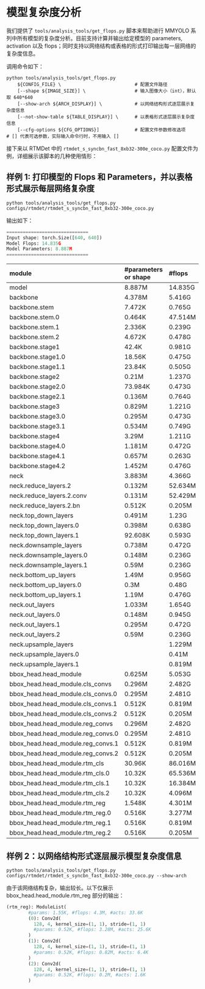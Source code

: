 # 模型复杂度分析

我们提供了 `tools/analysis_tools/get_flops.py` 脚本来帮助进行 MMYOLO 系列中所有模型的复杂度分析。目前支持计算并输出给定模型的 parameters, activation 以及 flops；同时支持以网络结构或表格的形式打印输出每一层网络的复杂度信息。

调用命令如下：

```shell
python tools/analysis_tools/get_flops.py
    ${CONFIG_FILE} \                           # 配置文件路径
    [--shape ${IMAGE_SIZE}] \                  # 输入图像大小（int），默认取 640*640
    [--show-arch ${ARCH_DISPLAY}] \            # 以网络结构形式逐层展示复杂度信息
    [--not-show-table ${TABLE_DISPLAY}] \      # 以表格形式逐层展示复杂度信息
    [--cfg-options ${CFG_OPTIONS}]             # 配置文件参数修改选项
# [] 代表可选参数，实际输入命令行时，不用输入 []
```

接下来以 RTMDet 中的 `rtmdet_s_syncbn_fast_8xb32-300e_coco.py` 配置文件为例，详细展示该脚本的几种使用情形：

## 样例 1: 打印模型的 Flops 和 Parameters，并以表格形式展示每层网络复杂度

```shell
python tools/analysis_tools/get_flops.py  configs/rtmdet/rtmdet_s_syncbn_fast_8xb32-300e_coco.py
```

输出如下：

```python
==============================
Input shape: torch.Size([640, 640])
Model Flops: 14.835G
Model Parameters: 8.887M
==============================
```

| module                            | #parameters or shape | #flops  | #activations |
| :-------------------------------- | :------------------- | :------ | :----------: |
| model                             | 8.887M               | 14.835G |   35.676M    |
| backbone                          | 4.378M               | 5.416G  |   22.529M    |
| backbone.stem                     | 7.472K               | 0.765G  |    6.554M    |
| backbone.stem.0                   | 0.464K               | 47.514M |    1.638M    |
| backbone.stem.1                   | 2.336K               | 0.239G  |    1.638M    |
| backbone.stem.2                   | 4.672K               | 0.478G  |    3.277M    |
| backbone.stage1                   | 42.4K                | 0.981G  |    7.373M    |
| backbone.stage1.0                 | 18.56K               | 0.475G  |    1.638M    |
| backbone.stage1.1                 | 23.84K               | 0.505G  |    5.734M    |
| backbone.stage2                   | 0.21M                | 1.237G  |    4.915M    |
| backbone.stage2.0                 | 73.984K              | 0.473G  |    0.819M    |
| backbone.stage2.1                 | 0.136M               | 0.764G  |    4.096M    |
| backbone.stage3                   | 0.829M               | 1.221G  |    2.458M    |
| backbone.stage3.0                 | 0.295M               | 0.473G  |    0.41M     |
| backbone.stage3.1                 | 0.534M               | 0.749G  |    2.048M    |
| backbone.stage4                   | 3.29M                | 1.211G  |    1.229M    |
| backbone.stage4.0                 | 1.181M               | 0.472G  |    0.205M    |
| backbone.stage4.1                 | 0.657M               | 0.263G  |    0.307M    |
| backbone.stage4.2                 | 1.452M               | 0.476G  |    0.717M    |
| neck                              | 3.883M               | 4.366G  |    8.141M    |
| neck.reduce_layers.2              | 0.132M               | 52.634M |    0.102M    |
| neck.reduce_layers.2.conv         | 0.131M               | 52.429M |    0.102M    |
| neck.reduce_layers.2.bn           | 0.512K               | 0.205M  |      0       |
| neck.top_down_layers              | 0.491M               | 1.23G   |    4.506M    |
| neck.top_down_layers.0            | 0.398M               | 0.638G  |    1.638M    |
| neck.top_down_layers.1            | 92.608K              | 0.593G  |    2.867M    |
| neck.downsample_layers            | 0.738M               | 0.472G  |    0.307M    |
| neck.downsample_layers.0          | 0.148M               | 0.236G  |    0.205M    |
| neck.downsample_layers.1          | 0.59M                | 0.236G  |    0.102M    |
| neck.bottom_up_layers             | 1.49M                | 0.956G  |    2.15M     |
| neck.bottom_up_layers.0           | 0.3M                 | 0.48G   |    1.434M    |
| neck.bottom_up_layers.1           | 1.19M                | 0.476G  |    0.717M    |
| neck.out_layers                   | 1.033M               | 1.654G  |    1.075M    |
| neck.out_layers.0                 | 0.148M               | 0.945G  |    0.819M    |
| neck.out_layers.1                 | 0.295M               | 0.472G  |    0.205M    |
| neck.out_layers.2                 | 0.59M                | 0.236G  |    51.2K     |
| neck.upsample_layers              |                      | 1.229M  |      0       |
| neck.upsample_layers.0            |                      | 0.41M   |      0       |
| neck.upsample_layers.1            |                      | 0.819M  |      0       |
| bbox_head.head_module             | 0.625M               | 5.053G  |    5.006M    |
| bbox_head.head_module.cls_convs   | 0.296M               | 2.482G  |    2.15M     |
| bbox_head.head_module.cls_convs.0 | 0.295M               | 2.481G  |    2.15M     |
| bbox_head.head_module.cls_convs.1 | 0.512K               | 0.819M  |      0       |
| bbox_head.head_module.cls_convs.2 | 0.512K               | 0.205M  |      0       |
| bbox_head.head_module.reg_convs   | 0.296M               | 2.482G  |    2.15M     |
| bbox_head.head_module.reg_convs.0 | 0.295M               | 2.481G  |    2.15M     |
| bbox_head.head_module.reg_convs.1 | 0.512K               | 0.819M  |      0       |
| bbox_head.head_module.reg_convs.2 | 0.512K               | 0.205M  |      0       |
| bbox_head.head_module.rtm_cls     | 30.96K               | 86.016M |    0.672M    |
| bbox_head.head_module.rtm_cls.0   | 10.32K               | 65.536M |    0.512M    |
| bbox_head.head_module.rtm_cls.1   | 10.32K               | 16.384M |    0.128M    |
| bbox_head.head_module.rtm_cls.2   | 10.32K               | 4.096M  |     32K      |
| bbox_head.head_module.rtm_reg     | 1.548K               | 4.301M  |    33.6K     |
| bbox_head.head_module.rtm_reg.0   | 0.516K               | 3.277M  |    25.6K     |
| bbox_head.head_module.rtm_reg.1   | 0.516K               | 0.819M  |     6.4K     |
| bbox_head.head_module.rtm_reg.2   | 0.516K               | 0.205M  |     1.6K     |

## 样例 2：以网络结构形式逐层展示模型复杂度信息

```shell
python tools/analysis_tools/get_flops.py  configs/rtmdet/rtmdet_s_syncbn_fast_8xb32-300e_coco.py --show-arch
```

由于该网络结构复杂，输出较长。以下仅展示 bbox_head.head_module.rtm_reg 部分的输出：

```python
(rtm_reg): ModuleList(
        #params: 1.55K, #flops: 4.3M, #acts: 33.6K
        (0): Conv2d(
          128, 4, kernel_size=(1, 1), stride=(1, 1)
          #params: 0.52K, #flops: 3.28M, #acts: 25.6K
        )
        (1): Conv2d(
          128, 4, kernel_size=(1, 1), stride=(1, 1)
          #params: 0.52K, #flops: 0.82M, #acts: 6.4K
        )
        (2): Conv2d(
          128, 4, kernel_size=(1, 1), stride=(1, 1)
          #params: 0.52K, #flops: 0.2M, #acts: 1.6K
        )
```
